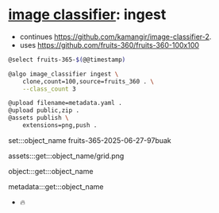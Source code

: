 # [image classifier](./image-classifier.md): ingest

- continues https://github.com/kamangir/image-classifier-2.
- uses https://github.com/fruits-360/fruits-360-100x100

```bash
@select fruits-365-$(@@timestamp)

@algo image_classifier ingest \
    clone,count=100,source=fruits_360 . \
    --class_count 3

@upload filename=metadata.yaml .
@upload public,zip .
@assets publish \
    extensions=png,push .
```

set:::object_name fruits-365-2025-06-27-97buak

assets:::get:::object_name/grid.png

object:::get:::object_name

metadata:::get:::object_name

- 🔥